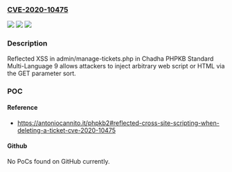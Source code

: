 ### [CVE-2020-10475](https://cve.mitre.org/cgi-bin/cvename.cgi?name=CVE-2020-10475)
![](https://img.shields.io/static/v1?label=Product&message=n%2Fa&color=blue)
![](https://img.shields.io/static/v1?label=Version&message=n%2Fa&color=blue)
![](https://img.shields.io/static/v1?label=Vulnerability&message=n%2Fa&color=brighgreen)

### Description

Reflected XSS in admin/manage-tickets.php in Chadha PHPKB Standard Multi-Language 9 allows attackers to inject arbitrary web script or HTML via the GET parameter sort.

### POC

#### Reference
- https://antoniocannito.it/phpkb2#reflected-cross-site-scripting-when-deleting-a-ticket-cve-2020-10475

#### Github
No PoCs found on GitHub currently.

